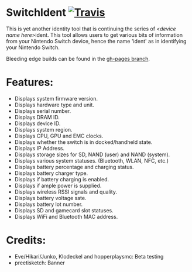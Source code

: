 # SwitchIdent [![Travis](https://img.shields.io/travis/joel16/SwitchIdent.svg?style=flat-square)](https://github.com/joel16/SwitchIdent/tree/gh-pages)

This is yet another identity tool that is continuing the series of <*device name here*>ident. This tool allows users to get various bits of information from your Nintendo Switch device, hence the name 'ident' as in identifying your Nintendo Switch.

Bleeding edge builds can be found in the [gh-pages branch](https://github.com/joel16/SwitchIdent/tree/gh-pages).

# Features: 
- Displays system firmware version.
- Displays hardware type and unit.
- Displays serial number.
- Displays DRAM ID.
- Displays device ID.
- Displays system region.
- Displays CPU, GPU and EMC clocks.
- Displays whether the switch is in docked/handheld state.
- Displays IP Address.
- Displays storage sizes for SD, NAND (user) and NAND (system).
- Displays various system statuses. (Bluetooth, WLAN, NFC, etc.)
- Displays battery percentage and charging status.
- Displays battery charger type.
- Displays if battery charging is enabled.
- Displays if ample power is supplied.
- Displays wireless RSSI signals and quality.
- Displays battery voltage sate.
- Displays battery lot number.
- Displays SD and gamecard slot statuses.
- Displays WiFi and Bluetooth MAC address.

# Credits:
- Eve/Hikari/Junko, Klodeckel and hopperplaysmc: Beta testing
- preetisketch: Banner
